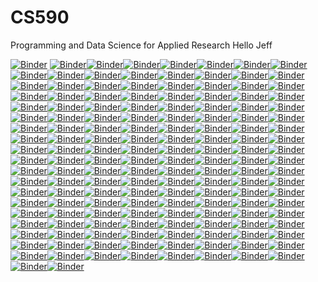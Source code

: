 # CS590
Programming and Data Science for Applied Research
Hello Jeff

[![Binder](https://mybinder.org/badge_logo.svg)](https://mybinder.org/v2/gh/jhgille2/CS-590/R)
[![Binder](https://mybinder.org/badge_logo.svg)](https://mybinder.org/v2/gh/jhgille2/CS-590/R)[![Binder](https://mybinder.org/badge_logo.svg)](https://mybinder.org/v2/gh/jhgille2/CS-590/R)[![Binder](https://mybinder.org/badge_logo.svg)](https://mybinder.org/v2/gh/jhgille2/CS-590/R)[![Binder](https://mybinder.org/badge_logo.svg)](https://mybinder.org/v2/gh/jhgille2/CS-590/R)[![Binder](https://mybinder.org/badge_logo.svg)](https://mybinder.org/v2/gh/jhgille2/CS-590/R)[![Binder](https://mybinder.org/badge_logo.svg)](https://mybinder.org/v2/gh/jhgille2/CS-590/R)[![Binder](https://mybinder.org/badge_logo.svg)](https://mybinder.org/v2/gh/jhgille2/CS-590/R)[![Binder](https://mybinder.org/badge_logo.svg)](https://mybinder.org/v2/gh/jhgille2/CS-590/R)[![Binder](https://mybinder.org/badge_logo.svg)](https://mybinder.org/v2/gh/jhgille2/CS-590/R)[![Binder](https://mybinder.org/badge_logo.svg)](https://mybinder.org/v2/gh/jhgille2/CS-590/R)[![Binder](https://mybinder.org/badge_logo.svg)](https://mybinder.org/v2/gh/jhgille2/CS-590/R)[![Binder](https://mybinder.org/badge_logo.svg)](https://mybinder.org/v2/gh/jhgille2/CS-590/R)[![Binder](https://mybinder.org/badge_logo.svg)](https://mybinder.org/v2/gh/jhgille2/CS-590/R)[![Binder](https://mybinder.org/badge_logo.svg)](https://mybinder.org/v2/gh/jhgille2/CS-590/R)[![Binder](https://mybinder.org/badge_logo.svg)](https://mybinder.org/v2/gh/jhgille2/CS-590/R)[![Binder](https://mybinder.org/badge_logo.svg)](https://mybinder.org/v2/gh/jhgille2/CS-590/R)[![Binder](https://mybinder.org/badge_logo.svg)](https://mybinder.org/v2/gh/jhgille2/CS-590/R)[![Binder](https://mybinder.org/badge_logo.svg)](https://mybinder.org/v2/gh/jhgille2/CS-590/R)[![Binder](https://mybinder.org/badge_logo.svg)](https://mybinder.org/v2/gh/jhgille2/CS-590/R)[![Binder](https://mybinder.org/badge_logo.svg)](https://mybinder.org/v2/gh/jhgille2/CS-590/R)[![Binder](https://mybinder.org/badge_logo.svg)](https://mybinder.org/v2/gh/jhgille2/CS-590/R)[![Binder](https://mybinder.org/badge_logo.svg)](https://mybinder.org/v2/gh/jhgille2/CS-590/R)[![Binder](https://mybinder.org/badge_logo.svg)](https://mybinder.org/v2/gh/jhgille2/CS-590/R)[![Binder](https://mybinder.org/badge_logo.svg)](https://mybinder.org/v2/gh/jhgille2/CS-590/R)[![Binder](https://mybinder.org/badge_logo.svg)](https://mybinder.org/v2/gh/jhgille2/CS-590/R)[![Binder](https://mybinder.org/badge_logo.svg)](https://mybinder.org/v2/gh/jhgille2/CS-590/R)[![Binder](https://mybinder.org/badge_logo.svg)](https://mybinder.org/v2/gh/jhgille2/CS-590/R)[![Binder](https://mybinder.org/badge_logo.svg)](https://mybinder.org/v2/gh/jhgille2/CS-590/R)[![Binder](https://mybinder.org/badge_logo.svg)](https://mybinder.org/v2/gh/jhgille2/CS-590/R)[![Binder](https://mybinder.org/badge_logo.svg)](https://mybinder.org/v2/gh/jhgille2/CS-590/R)[![Binder](https://mybinder.org/badge_logo.svg)](https://mybinder.org/v2/gh/jhgille2/CS-590/R)[![Binder](https://mybinder.org/badge_logo.svg)](https://mybinder.org/v2/gh/jhgille2/CS-590/R)[![Binder](https://mybinder.org/badge_logo.svg)](https://mybinder.org/v2/gh/jhgille2/CS-590/R)[![Binder](https://mybinder.org/badge_logo.svg)](https://mybinder.org/v2/gh/jhgille2/CS-590/R)[![Binder](https://mybinder.org/badge_logo.svg)](https://mybinder.org/v2/gh/jhgille2/CS-590/R)[![Binder](https://mybinder.org/badge_logo.svg)](https://mybinder.org/v2/gh/jhgille2/CS-590/R)[![Binder](https://mybinder.org/badge_logo.svg)](https://mybinder.org/v2/gh/jhgille2/CS-590/R)[![Binder](https://mybinder.org/badge_logo.svg)](https://mybinder.org/v2/gh/jhgille2/CS-590/R)[![Binder](https://mybinder.org/badge_logo.svg)](https://mybinder.org/v2/gh/jhgille2/CS-590/R)[![Binder](https://mybinder.org/badge_logo.svg)](https://mybinder.org/v2/gh/jhgille2/CS-590/R)[![Binder](https://mybinder.org/badge_logo.svg)](https://mybinder.org/v2/gh/jhgille2/CS-590/R)[![Binder](https://mybinder.org/badge_logo.svg)](https://mybinder.org/v2/gh/jhgille2/CS-590/R)[![Binder](https://mybinder.org/badge_logo.svg)](https://mybinder.org/v2/gh/jhgille2/CS-590/R)[![Binder](https://mybinder.org/badge_logo.svg)](https://mybinder.org/v2/gh/jhgille2/CS-590/R)[![Binder](https://mybinder.org/badge_logo.svg)](https://mybinder.org/v2/gh/jhgille2/CS-590/R)[![Binder](https://mybinder.org/badge_logo.svg)](https://mybinder.org/v2/gh/jhgille2/CS-590/R)[![Binder](https://mybinder.org/badge_logo.svg)](https://mybinder.org/v2/gh/jhgille2/CS-590/R)[![Binder](https://mybinder.org/badge_logo.svg)](https://mybinder.org/v2/gh/jhgille2/CS-590/R)[![Binder](https://mybinder.org/badge_logo.svg)](https://mybinder.org/v2/gh/jhgille2/CS-590/R)[![Binder](https://mybinder.org/badge_logo.svg)](https://mybinder.org/v2/gh/jhgille2/CS-590/R)[![Binder](https://mybinder.org/badge_logo.svg)](https://mybinder.org/v2/gh/jhgille2/CS-590/R)[![Binder](https://mybinder.org/badge_logo.svg)](https://mybinder.org/v2/gh/jhgille2/CS-590/R)[![Binder](https://mybinder.org/badge_logo.svg)](https://mybinder.org/v2/gh/jhgille2/CS-590/R)[![Binder](https://mybinder.org/badge_logo.svg)](https://mybinder.org/v2/gh/jhgille2/CS-590/R)[![Binder](https://mybinder.org/badge_logo.svg)](https://mybinder.org/v2/gh/jhgille2/CS-590/R)[![Binder](https://mybinder.org/badge_logo.svg)](https://mybinder.org/v2/gh/jhgille2/CS-590/R)[![Binder](https://mybinder.org/badge_logo.svg)](https://mybinder.org/v2/gh/jhgille2/CS-590/R)[![Binder](https://mybinder.org/badge_logo.svg)](https://mybinder.org/v2/gh/jhgille2/CS-590/R)[![Binder](https://mybinder.org/badge_logo.svg)](https://mybinder.org/v2/gh/jhgille2/CS-590/R)[![Binder](https://mybinder.org/badge_logo.svg)](https://mybinder.org/v2/gh/jhgille2/CS-590/R)[![Binder](https://mybinder.org/badge_logo.svg)](https://mybinder.org/v2/gh/jhgille2/CS-590/R)[![Binder](https://mybinder.org/badge_logo.svg)](https://mybinder.org/v2/gh/jhgille2/CS-590/R)[![Binder](https://mybinder.org/badge_logo.svg)](https://mybinder.org/v2/gh/jhgille2/CS-590/R)[![Binder](https://mybinder.org/badge_logo.svg)](https://mybinder.org/v2/gh/jhgille2/CS-590/R)[![Binder](https://mybinder.org/badge_logo.svg)](https://mybinder.org/v2/gh/jhgille2/CS-590/R)[![Binder](https://mybinder.org/badge_logo.svg)](https://mybinder.org/v2/gh/jhgille2/CS-590/R)[![Binder](https://mybinder.org/badge_logo.svg)](https://mybinder.org/v2/gh/jhgille2/CS-590/R)[![Binder](https://mybinder.org/badge_logo.svg)](https://mybinder.org/v2/gh/jhgille2/CS-590/R)[![Binder](https://mybinder.org/badge_logo.svg)](https://mybinder.org/v2/gh/jhgille2/CS-590/R)[![Binder](https://mybinder.org/badge_logo.svg)](https://mybinder.org/v2/gh/jhgille2/CS-590/R)[![Binder](https://mybinder.org/badge_logo.svg)](https://mybinder.org/v2/gh/jhgille2/CS-590/R)[![Binder](https://mybinder.org/badge_logo.svg)](https://mybinder.org/v2/gh/jhgille2/CS-590/R)[![Binder](https://mybinder.org/badge_logo.svg)](https://mybinder.org/v2/gh/jhgille2/CS-590/R)[![Binder](https://mybinder.org/badge_logo.svg)](https://mybinder.org/v2/gh/jhgille2/CS-590/R)[![Binder](https://mybinder.org/badge_logo.svg)](https://mybinder.org/v2/gh/jhgille2/CS-590/R)[![Binder](https://mybinder.org/badge_logo.svg)](https://mybinder.org/v2/gh/jhgille2/CS-590/R)[![Binder](https://mybinder.org/badge_logo.svg)](https://mybinder.org/v2/gh/jhgille2/CS-590/R)[![Binder](https://mybinder.org/badge_logo.svg)](https://mybinder.org/v2/gh/jhgille2/CS-590/R)[![Binder](https://mybinder.org/badge_logo.svg)](https://mybinder.org/v2/gh/jhgille2/CS-590/R)[![Binder](https://mybinder.org/badge_logo.svg)](https://mybinder.org/v2/gh/jhgille2/CS-590/R)[![Binder](https://mybinder.org/badge_logo.svg)](https://mybinder.org/v2/gh/jhgille2/CS-590/R)[![Binder](https://mybinder.org/badge_logo.svg)](https://mybinder.org/v2/gh/jhgille2/CS-590/R)[![Binder](https://mybinder.org/badge_logo.svg)](https://mybinder.org/v2/gh/jhgille2/CS-590/R)[![Binder](https://mybinder.org/badge_logo.svg)](https://mybinder.org/v2/gh/jhgille2/CS-590/R)[![Binder](https://mybinder.org/badge_logo.svg)](https://mybinder.org/v2/gh/jhgille2/CS-590/R)[![Binder](https://mybinder.org/badge_logo.svg)](https://mybinder.org/v2/gh/jhgille2/CS-590/R)[![Binder](https://mybinder.org/badge_logo.svg)](https://mybinder.org/v2/gh/jhgille2/CS-590/R)[![Binder](https://mybinder.org/badge_logo.svg)](https://mybinder.org/v2/gh/jhgille2/CS-590/R)[![Binder](https://mybinder.org/badge_logo.svg)](https://mybinder.org/v2/gh/jhgille2/CS-590/R)[![Binder](https://mybinder.org/badge_logo.svg)](https://mybinder.org/v2/gh/jhgille2/CS-590/R)[![Binder](https://mybinder.org/badge_logo.svg)](https://mybinder.org/v2/gh/jhgille2/CS-590/R)[![Binder](https://mybinder.org/badge_logo.svg)](https://mybinder.org/v2/gh/jhgille2/CS-590/R)[![Binder](https://mybinder.org/badge_logo.svg)](https://mybinder.org/v2/gh/jhgille2/CS-590/R)[![Binder](https://mybinder.org/badge_logo.svg)](https://mybinder.org/v2/gh/jhgille2/CS-590/R)[![Binder](https://mybinder.org/badge_logo.svg)](https://mybinder.org/v2/gh/jhgille2/CS-590/R)[![Binder](https://mybinder.org/badge_logo.svg)](https://mybinder.org/v2/gh/jhgille2/CS-590/R)[![Binder](https://mybinder.org/badge_logo.svg)](https://mybinder.org/v2/gh/jhgille2/CS-590/R)[![Binder](https://mybinder.org/badge_logo.svg)](https://mybinder.org/v2/gh/jhgille2/CS-590/R)[![Binder](https://mybinder.org/badge_logo.svg)](https://mybinder.org/v2/gh/jhgille2/CS-590/R)[![Binder](https://mybinder.org/badge_logo.svg)](https://mybinder.org/v2/gh/jhgille2/CS-590/R)[![Binder](https://mybinder.org/badge_logo.svg)](https://mybinder.org/v2/gh/jhgille2/CS-590/R)[![Binder](https://mybinder.org/badge_logo.svg)](https://mybinder.org/v2/gh/jhgille2/CS-590/R)[![Binder](https://mybinder.org/badge_logo.svg)](https://mybinder.org/v2/gh/jhgille2/CS-590/R)[![Binder](https://mybinder.org/badge_logo.svg)](https://mybinder.org/v2/gh/jhgille2/CS-590/R)[![Binder](https://mybinder.org/badge_logo.svg)](https://mybinder.org/v2/gh/jhgille2/CS-590/R)[![Binder](https://mybinder.org/badge_logo.svg)](https://mybinder.org/v2/gh/jhgille2/CS-590/R)[![Binder](https://mybinder.org/badge_logo.svg)](https://mybinder.org/v2/gh/jhgille2/CS-590/R)[![Binder](https://mybinder.org/badge_logo.svg)](https://mybinder.org/v2/gh/jhgille2/CS-590/R)[![Binder](https://mybinder.org/badge_logo.svg)](https://mybinder.org/v2/gh/jhgille2/CS-590/R)[![Binder](https://mybinder.org/badge_logo.svg)](https://mybinder.org/v2/gh/jhgille2/CS-590/R)[![Binder](https://mybinder.org/badge_logo.svg)](https://mybinder.org/v2/gh/jhgille2/CS-590/R)[![Binder](https://mybinder.org/badge_logo.svg)](https://mybinder.org/v2/gh/jhgille2/CS-590/R)[![Binder](https://mybinder.org/badge_logo.svg)](https://mybinder.org/v2/gh/jhgille2/CS-590/R)[![Binder](https://mybinder.org/badge_logo.svg)](https://mybinder.org/v2/gh/jhgille2/CS-590/R)[![Binder](https://mybinder.org/badge_logo.svg)](https://mybinder.org/v2/gh/jhgille2/CS-590/R)[![Binder](https://mybinder.org/badge_logo.svg)](https://mybinder.org/v2/gh/jhgille2/CS-590/R)[![Binder](https://mybinder.org/badge_logo.svg)](https://mybinder.org/v2/gh/jhgille2/CS-590/R)[![Binder](https://mybinder.org/badge_logo.svg)](https://mybinder.org/v2/gh/jhgille2/CS-590/R)[![Binder](https://mybinder.org/badge_logo.svg)](https://mybinder.org/v2/gh/jhgille2/CS-590/R)[![Binder](https://mybinder.org/badge_logo.svg)](https://mybinder.org/v2/gh/jhgille2/CS-590/R)[![Binder](https://mybinder.org/badge_logo.svg)](https://mybinder.org/v2/gh/jhgille2/CS-590/R)[![Binder](https://mybinder.org/badge_logo.svg)](https://mybinder.org/v2/gh/jhgille2/CS-590/R)[![Binder](https://mybinder.org/badge_logo.svg)](https://mybinder.org/v2/gh/jhgille2/CS-590/R)[![Binder](https://mybinder.org/badge_logo.svg)](https://mybinder.org/v2/gh/jhgille2/CS-590/R)[![Binder](https://mybinder.org/badge_logo.svg)](https://mybinder.org/v2/gh/jhgille2/CS-590/R)[![Binder](https://mybinder.org/badge_logo.svg)](https://mybinder.org/v2/gh/jhgille2/CS-590/R)[![Binder](https://mybinder.org/badge_logo.svg)](https://mybinder.org/v2/gh/jhgille2/CS-590/R)[![Binder](https://mybinder.org/badge_logo.svg)](https://mybinder.org/v2/gh/jhgille2/CS-590/R)[![Binder](https://mybinder.org/badge_logo.svg)](https://mybinder.org/v2/gh/jhgille2/CS-590/R)[![Binder](https://mybinder.org/badge_logo.svg)](https://mybinder.org/v2/gh/jhgille2/CS-590/R)[![Binder](https://mybinder.org/badge_logo.svg)](https://mybinder.org/v2/gh/jhgille2/CS-590/R)[![Binder](https://mybinder.org/badge_logo.svg)](https://mybinder.org/v2/gh/jhgille2/CS-590/R)[![Binder](https://mybinder.org/badge_logo.svg)](https://mybinder.org/v2/gh/jhgille2/CS-590/R)[![Binder](https://mybinder.org/badge_logo.svg)](https://mybinder.org/v2/gh/jhgille2/CS-590/R)[![Binder](https://mybinder.org/badge_logo.svg)](https://mybinder.org/v2/gh/jhgille2/CS-590/R)[![Binder](https://mybinder.org/badge_logo.svg)](https://mybinder.org/v2/gh/jhgille2/CS-590/R)[![Binder](https://mybinder.org/badge_logo.svg)](https://mybinder.org/v2/gh/jhgille2/CS-590/R)[![Binder](https://mybinder.org/badge_logo.svg)](https://mybinder.org/v2/gh/jhgille2/CS-590/R)[![Binder](https://mybinder.org/badge_logo.svg)](https://mybinder.org/v2/gh/jhgille2/CS-590/R)[![Binder](https://mybinder.org/badge_logo.svg)](https://mybinder.org/v2/gh/jhgille2/CS-590/R)[![Binder](https://mybinder.org/badge_logo.svg)](https://mybinder.org/v2/gh/jhgille2/CS-590/R)[![Binder](https://mybinder.org/badge_logo.svg)](https://mybinder.org/v2/gh/jhgille2/CS-590/R)[![Binder](https://mybinder.org/badge_logo.svg)](https://mybinder.org/v2/gh/jhgille2/CS-590/R)[![Binder](https://mybinder.org/badge_logo.svg)](https://mybinder.org/v2/gh/jhgille2/CS-590/R)[![Binder](https://mybinder.org/badge_logo.svg)](https://mybinder.org/v2/gh/jhgille2/CS-590/R)[![Binder](https://mybinder.org/badge_logo.svg)](https://mybinder.org/v2/gh/jhgille2/CS-590/R)[![Binder](https://mybinder.org/badge_logo.svg)](https://mybinder.org/v2/gh/jhgille2/CS-590/R)[![Binder](https://mybinder.org/badge_logo.svg)](https://mybinder.org/v2/gh/jhgille2/CS-590/R)[![Binder](https://mybinder.org/badge_logo.svg)](https://mybinder.org/v2/gh/jhgille2/CS-590/R)[![Binder](https://mybinder.org/badge_logo.svg)](https://mybinder.org/v2/gh/jhgille2/CS-590/R)[![Binder](https://mybinder.org/badge_logo.svg)](https://mybinder.org/v2/gh/jhgille2/CS-590/R)[![Binder](https://mybinder.org/badge_logo.svg)](https://mybinder.org/v2/gh/jhgille2/CS-590/R)[![Binder](https://mybinder.org/badge_logo.svg)](https://mybinder.org/v2/gh/jhgille2/CS-590/R)
